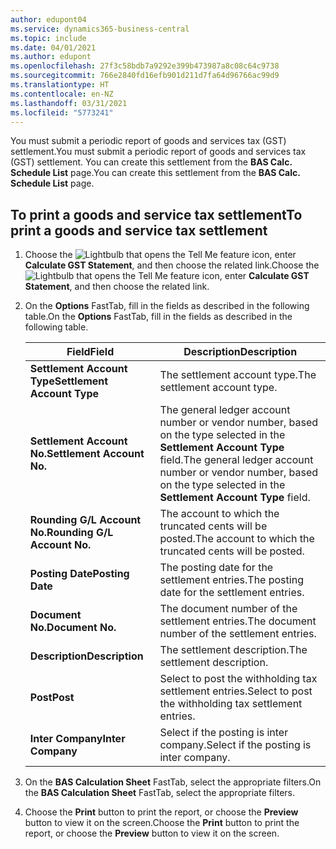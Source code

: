 ```yaml
---
author: edupont04
ms.service: dynamics365-business-central
ms.topic: include
ms.date: 04/01/2021
ms.author: edupont
ms.openlocfilehash: 27f3c58bdb7a9292e399b473987a8c08c64c9738
ms.sourcegitcommit: 766e2840fd16efb901d211d7fa64d96766ac99d9
ms.translationtype: HT
ms.contentlocale: en-NZ
ms.lasthandoff: 03/31/2021
ms.locfileid: "5773241"
---
```

<span data-ttu-id="8907b-101">You must submit a periodic report of goods and services tax (GST) settlement.</span><span class="sxs-lookup"><span data-stu-id="8907b-101">You must submit a periodic report of goods and services tax (GST) settlement.</span></span> <span data-ttu-id="8907b-102">You can create this settlement from the **BAS Calc. Schedule List** page.</span><span class="sxs-lookup"><span data-stu-id="8907b-102">You can create this settlement from the **BAS Calc. Schedule List** page.</span></span>  

## <a name="to-print-a-goods-and-service-tax-settlement"></a><span data-ttu-id="8907b-103">To print a goods and service tax settlement</span><span class="sxs-lookup"><span data-stu-id="8907b-103">To print a goods and service tax settlement</span></span>

1.  <span data-ttu-id="8907b-104">Choose the ![Lightbulb that opens the Tell Me feature](../../../media/ui-search/search_small.png "Tell me what you want to do") icon, enter **Calculate GST Statement**, and then choose the related link.</span><span class="sxs-lookup"><span data-stu-id="8907b-104">Choose the ![Lightbulb that opens the Tell Me feature](../../../media/ui-search/search_small.png "Tell me what you want to do") icon, enter **Calculate GST Statement**, and then choose the related link.</span></span>  
2. <span data-ttu-id="8907b-105">On the **Options** FastTab, fill in the fields as described in the following table.</span><span class="sxs-lookup"><span data-stu-id="8907b-105">On the **Options** FastTab, fill in the fields as described in the following table.</span></span>  

    |<span data-ttu-id="8907b-106">Field</span><span class="sxs-lookup"><span data-stu-id="8907b-106">Field</span></span>|<span data-ttu-id="8907b-107">Description</span><span class="sxs-lookup"><span data-stu-id="8907b-107">Description</span></span>|  
    |---------------------------------|---------------------------------------|  
    |<span data-ttu-id="8907b-108">**Settlement Account Type**</span><span class="sxs-lookup"><span data-stu-id="8907b-108">**Settlement Account Type**</span></span>|<span data-ttu-id="8907b-109">The settlement account type.</span><span class="sxs-lookup"><span data-stu-id="8907b-109">The settlement account type.</span></span>|  
    |<span data-ttu-id="8907b-110">**Settlement Account No.**</span><span class="sxs-lookup"><span data-stu-id="8907b-110">**Settlement Account No.**</span></span>|<span data-ttu-id="8907b-111">The general ledger account number or vendor number, based on the type selected in the **Settlement Account Type** field.</span><span class="sxs-lookup"><span data-stu-id="8907b-111">The general ledger account number or vendor number, based on the type selected in the **Settlement Account Type** field.</span></span>|  
    |<span data-ttu-id="8907b-112">**Rounding G/L Account No.**</span><span class="sxs-lookup"><span data-stu-id="8907b-112">**Rounding G/L Account No.**</span></span>|<span data-ttu-id="8907b-113">The account to which the truncated cents will be posted.</span><span class="sxs-lookup"><span data-stu-id="8907b-113">The account to which the truncated cents will be posted.</span></span>|  
    |<span data-ttu-id="8907b-114">**Posting Date**</span><span class="sxs-lookup"><span data-stu-id="8907b-114">**Posting Date**</span></span>|<span data-ttu-id="8907b-115">The posting date for the settlement entries.</span><span class="sxs-lookup"><span data-stu-id="8907b-115">The posting date for the settlement entries.</span></span>|  
    |<span data-ttu-id="8907b-116">**Document No.**</span><span class="sxs-lookup"><span data-stu-id="8907b-116">**Document No.**</span></span>|<span data-ttu-id="8907b-117">The document number of the settlement entries.</span><span class="sxs-lookup"><span data-stu-id="8907b-117">The document number of the settlement entries.</span></span>|  
    |<span data-ttu-id="8907b-118">**Description**</span><span class="sxs-lookup"><span data-stu-id="8907b-118">**Description**</span></span>|<span data-ttu-id="8907b-119">The settlement description.</span><span class="sxs-lookup"><span data-stu-id="8907b-119">The settlement description.</span></span>|  
    |<span data-ttu-id="8907b-120">**Post**</span><span class="sxs-lookup"><span data-stu-id="8907b-120">**Post**</span></span>|<span data-ttu-id="8907b-121">Select to post the withholding tax settlement entries.</span><span class="sxs-lookup"><span data-stu-id="8907b-121">Select to post the withholding tax settlement entries.</span></span>|  
    |<span data-ttu-id="8907b-122">**Inter Company**</span><span class="sxs-lookup"><span data-stu-id="8907b-122">**Inter Company**</span></span>|<span data-ttu-id="8907b-123">Select if the posting is inter company.</span><span class="sxs-lookup"><span data-stu-id="8907b-123">Select if the posting is inter company.</span></span>|  

4. <span data-ttu-id="8907b-124">On the **BAS Calculation Sheet** FastTab, select the appropriate filters.</span><span class="sxs-lookup"><span data-stu-id="8907b-124">On the **BAS Calculation Sheet** FastTab, select the appropriate filters.</span></span>  
5. <span data-ttu-id="8907b-125">Choose the **Print** button to print the report, or choose the **Preview** button to view it on the screen.</span><span class="sxs-lookup"><span data-stu-id="8907b-125">Choose the **Print** button to print the report, or choose the **Preview** button to view it on the screen.</span></span> 

